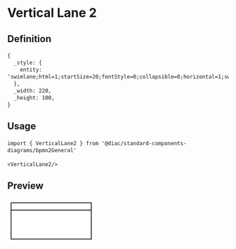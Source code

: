 # Vertical Lane 2

## Definition

```
{
  _style: { 
    entity: 'swimlane;html=1;startSize=20;fontStyle=0;collapsible=0;horizontal=1;swimlaneLine=1;strokeWidth=2;swimlaneFillColor=#ffffff;whiteSpace=wrap;',
  },
  _width: 220,
  _height: 100,
}
```

## Usage

```
import { VerticalLane2 } from '@diac/standard-components-diagrams/bpmn2General'

<VerticalLane2/>
```

## Preview

<img src="./vertical-lane-2.png" width="200"/>
